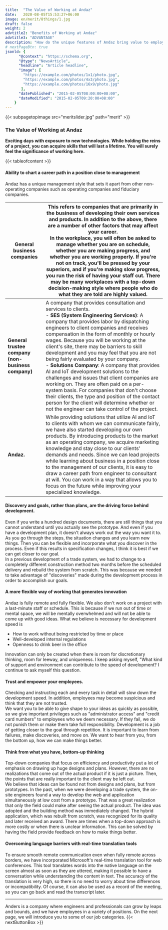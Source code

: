 ```yaml
---
title:  "The Value of Working at Andaz"
date:   2020-08-05T15:53:27+06:00
image: en/merit/8things/1.jpg
draft: false
weight: 2
advtitle2: "Benefits of Working at Andaz"
advtitle3: "ADVANTAGE"
description: "How do the unique features of Andaz bring value to employees? On the next page, we will discuss the benefits of working at Andaz."
# nextPageBtn: true
jsonld: {
      "@context": "https://schema.org",
      "@type": "NewsArticle",
      "headline": "Article headline",
      "image": [
        "https://example.com/photos/1x1/photo.jpg",
        "https://example.com/photos/4x3/photo.jpg",
        "https://example.com/photos/16x9/photo.jpg"
       ],
      "datePublished": "2015-02-05T08:00:00+08:00",
      "dateModified": "2015-02-05T09:20:00+08:00"
    }
---
```

{{< subpagetopimage src="meritslider.jpg" path="merit" >}}
<!--### Introduction-->
### The Value of Working at Andaz
**Exciting days with exposure to new technologies. While holding the reins of a project, you can acquire skills that will last a lifetime. You will surely feel the significance of working here.**

{{< tableofcontent >}}

#### Ability to chart a career path in a position close to management
Andaz has a unique management style that sets it apart from other non-operating companies such as operating companies and fiduciary companies.

|**General business companies**|This refers to companies that are primarily in the business of developing their own services and products. In addition to the above, there are a number of other factors that may affect your career. <br>In the workplace, you will often be asked to manage whether you are on schedule, whether you are making progress, and whether you are working properly. If you're not on track, you'll be pressed by your superiors, and if you're making slow progress, you run the risk of having your staff cut. There may be many workplaces with a top-down decision-making style where people who do what they are told are highly valued.|
|---|---|
|**General trustee company (non-business company)**|A company that provides consultation and services to clients. <br> - **SES (System Engineering Services)**: A company that provides labor by dispatching engineers to client companies and receives compensation in the form of monthly or hourly wages. Because you will be working at the client's site, there may be barriers to skill development and you may feel that you are not being fairly evaluated by your company. <br> - **Solutions Company**: A company that provides AI and IoT development solutions to the challenges and issues that client companies are working on. They are often paid on a per-system basis. For companies that don't choose their clients, the type and position of the contact person for the client will determine whether or not the engineer can take control of the project.|
|**Andaz.**|While providing solutions that utilize AI and IoT to clients with whom we can communicate fairly, we have also started developing our own products. By introducing products to the market as an operating company, we acquire marketing knowledge and stay close to our clients' demands and needs. Since we can lead projects while learning about business in a position close to the management of our clients, it is easy to draw a career path from engineer to consultant at will. You can work in a way that allows you to focus on the future while improving your specialized knowledge.|

#### Discovery and goals, rather than plans, are the driving force behind development.
Even if you write a hundred design documents, there are still things that you cannot understand until you actually see the prototype. And even if you have a development plan, it doesn't always work out the way you want it to. As you go through the steps, the situation changes and you learn new things. Then you can be flexible and incorporate what you discover in the process. Even if this results in specification changes, I think it is best if we can get closer to our goal.   
In a previous development of a trade system, we had to change to a completely different construction method two months before the scheduled delivery and rebuild the system from scratch. This was because we needed to take advantage of "discoveries" made during the development process in order to accomplish our goals.

#### A more flexible way of working that generates innovation  
Andaz is fully remote and fully flexible. We also don't work on a project with a last-minute staff or schedule. This is because if we run out of time or mental space, we will be mentally overwhelmed and will not be able to come up with good ideas. What we believe is necessary for development speed is
- How to work without being restricted by time or place
- Well-developed internal regulations
- Openness to drink beer in the office 

Innovation can only be created when there is room for discretionary thinking, room for leeway, and uniqueness. I keep asking myself, "What kind of support and environment can contribute to the speed of development? I continue to ask myself this question.

#### Trust and empower your employees.
Checking and instructing each and every task in detail will slow down the development speed. In addition, employees may become suspicious and think that they are not trusted.   
We want you to be able to give shape to your ideas as quickly as possible, so we give important privileges such as "administrator access" and "credit card numbers" to employees who we deem necessary. If they fail, we do not punish them or make them take full responsibility. Development is a job of getting closer to the goal through repetition. It is important to learn from failures, make discoveries, and move on. We want to hear from you, from the bottom up, how we can make things better.

#### Think from what you have, bottom-up thinking
Top-down companies that focus on efficiency and productivity put a lot of emphasis on drawing up huge designs and plans. However, there are no realizations that come out of the actual product if it is just a picture. Then, the points that are really important to the client may be left out.     
We believe that ideas can be found not from designs and plans, but from prototypes. In the past, when we were developing a trade system, the on-site engineers found a way to develop the web and application simultaneously at low cost from a prototype. That was a great realization that only the field could make after seeing the actual product. The idea was adopted and the building method was immediately changed. The hybrid application, which was rebuilt from scratch, was recognized for its quality and later received an award. There are times when a top-down approach is more costly or when there is unclear information. This can be solved by having the field provide feedback on how to make things better.  

#### Overcoming language barriers with real-time translation tools
To ensure smooth remote communication even when fully remote across borders, we have incorporated Microsoft's real-time translation tool for web conferences. This tool translates words into the native language on the screen almost as soon as they are uttered, making it possible to have a conversation while understanding the content in text. The accuracy of the translation is very high, so there is no need to worry about time differences or incompatibility. Of course, it can also be used as a record of the meeting, so you can go back and read the transcript later.

---   

Anders is a company where engineers and professionals can grow by leaps and bounds, and we have employees in a variety of positions. On the next page, we will introduce you to some of our job categories. 
{{< nextButtonBox >}}

